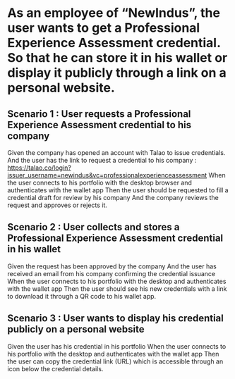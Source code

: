 


# As an employee of “NewIndus”, the user wants to get a Professional Experience Assessment credential. So that he can store it in his wallet or display it publicly through a link on a personal website.


## Scenario 1 : User requests a Professional Experience Assessment credential to his company
Given the company has opened an account with Talao to issue credentials. 
And the user has the link to request a credential to his company :  https://talao.co/login?issuer_username=newindus&vc=professionalexperienceassessment 
When the user connects to his portfolio with the desktop browser and authenticates with the wallet app
Then the user should be requested to fill a credential draft for review by his company
And the company reviews the request and approves or rejects it. 


## Scenario 2 : User collects and stores a  Professional Experience Assessment credential in his wallet
Given the request has been approved by the company
And the user has received an email from his company confirming the credential issuance
When the user connects to his portfolio with the desktop and authenticates with the wallet app
Then the user should see his new credentials with a link to download it through a QR code to his wallet app.


## Scenario 3 : User wants to display his credential publicly on a personal website
Given the user has his credential in his portfolio
When the user connects to his portfolio with the desktop and authenticates with the wallet app
Then the user can copy the credential link (URL) which is accessible through an icon below the credential details.

